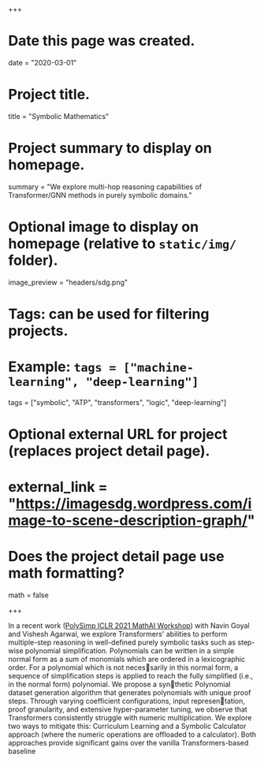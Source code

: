 +++
# Date this page was created.
date = "2020-03-01"

# Project title.
title = "Symbolic Mathematics"

# Project summary to display on homepage.
summary = "We explore multi-hop reasoning capabilities of Transformer/GNN methods in purely symbolic domains."

# Optional image to display on homepage (relative to `static/img/` folder).
image_preview = "headers/sdg.png"

# Tags: can be used for filtering projects.
# Example: `tags = ["machine-learning", "deep-learning"]`
tags = ["symbolic", "ATP", "transformers", "logic", "deep-learning"]

# Optional external URL for project (replaces project detail page).
# external_link = "https://imagesdg.wordpress.com/image-to-scene-description-graph/"

# Does the project detail page use math formatting?
math = false

+++

In a recent work ([PolySimp ICLR 2021 MathAI Workshop](https://mathai-iclr.github.io/papers/papers/MATHAI_6_paper.pdf)) with Navin Goyal and Vishesh Agarwal, we explore Transformers' abilities to perform multiple-step reasoning in well-defined purely symbolic tasks such as step-wise polynomial simplification.  Polynomials can be written in a simple normal form as a sum of monomials which are ordered in a lexicographic order. For a polynomial which is not necessarily in this normal form, a sequence of simplification steps is applied to reach the fully simplified (i.e., in the normal form) polynomial. We propose a synthetic Polynomial dataset generation algorithm that generates polynomials with unique proof steps. Through varying coefficient configurations, input representation, proof granularity, and extensive hyper-parameter tuning, we observe that
Transformers consistently struggle with numeric multiplication. We explore two ways to mitigate this: Curriculum Learning and a Symbolic Calculator approach
(where the numeric operations are offloaded to a calculator). Both approaches provide significant gains over the vanilla Transformers-based baseline